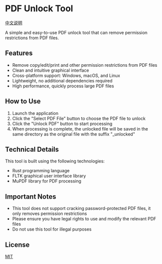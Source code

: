 # PDF Unlock Tool

[中文说明](./README-zh_CN.md)

A simple and easy-to-use PDF unlock tool that can remove permission restrictions from PDF files.

## Features

- Remove copy/edit/print and other permission restrictions from PDF files
- Clean and intuitive graphical interface
- Cross-platform support: Windows, macOS, and Linux
- Lightweight, no additional dependencies required
- High performance, quickly process large PDF files

## How to Use

1. Launch the application
2. Click the "Select PDF File" button to choose the PDF file to unlock
3. Click the "Unlock PDF" button to start processing
4. When processing is complete, the unlocked file will be saved in the same directory as the original file with the suffix "_unlocked"

## Technical Details

This tool is built using the following technologies:
- Rust programming language
- FLTK graphical user interface library
- MuPDF library for PDF processing

## Important Notes

- This tool does not support cracking password-protected PDF files, it only removes permission restrictions
- Please ensure you have legal rights to use and modify the relevant PDF files
- Do not use this tool for illegal purposes

## License

[MIT](./LICENSE)
